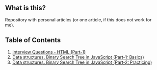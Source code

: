 ## What is this?

Repository with personal articles (or one article, if this does not work for me).

## Table of Contents

1. [Interview Questions - HTML (Part-1)](https://github.com/Alexandrshy/articles/tree/master/interview-questions/html-question-path-1)
1. [Data structures. Binary Search Tree in JavaScript (Part-1: Basics)](https://github.com/Alexandrshy/articles/tree/master/algorithms/binary-search-tree)
1. [Data structures. Binary Search Tree in JavaScript (Part-2: Practicing)](https://github.com/Alexandrshy/articles/tree/master/algorithms/binary-search-tree-part-2)
